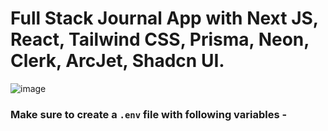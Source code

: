# Full Stack Journal App with Next JS, React, Tailwind CSS, Prisma, Neon, Clerk, ArcJet, Shadcn UI. 


![image](https://github.com/user-attachments/assets/8e4fbd95-40af-4496-a319-dd74d3954814)

### Make sure to create a `.env` file with following variables -

